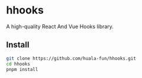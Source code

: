 #  hhooks

A high-quality React And Vue Hooks library.


## Install

```bash
git clone https://github.com/huala-fun/hhooks.git
cd hhooks
pnpm install
```
